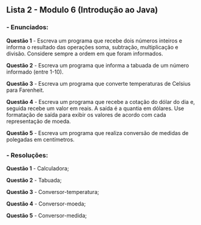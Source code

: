 ## Lista 2 - Modulo 6 (Introdução ao Java)

### - Enunciados:

__Questão 1__ - Escreva um programa que recebe dois números inteiros e informa o resultado das operações soma, subtração, multiplicação e divisão. Considere sempre a ordem em que foram informados.

__Questão 2__ - Escreva um programa que informa a tabuada de um número informado (entre 1-10).

__Questão 3__ - Escreva um programa que converte temperaturas de Celsius para Farenheit. 

__Questão 4__ - Escreva um programa que recebe a cotação do dólar do dia e, seguida recebe um valor em reais. A saída é a quantia em dólares. Use formatação de saída para exibir os valores de acordo com cada representação de moeda.

__Questão 5__ - Escreva um programa que realiza conversão de medidas de polegadas em centímetros. 



### - Resoluções:

__Questão 1__ - Calculadora;

__Questão 2__ - Tabuada;

__Questão 3__ - Conversor-temperatura;

__Questão 4__ - Conversor-moeda;

__Questão 5__ -  Conversor-medida;



